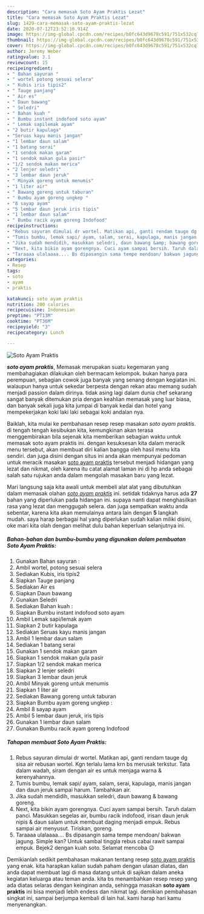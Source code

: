 ```yaml
---
description: "Cara memasak Soto Ayam Praktis Lezat"
title: "Cara memasak Soto Ayam Praktis Lezat"
slug: 1429-cara-memasak-soto-ayam-praktis-lezat
date: 2020-07-12T23:52:10.914Z
image: https://img-global.cpcdn.com/recipes/b0fc643d9678c591/751x532cq70/soto-ayam-praktis-foto-resep-utama.jpg
thumbnail: https://img-global.cpcdn.com/recipes/b0fc643d9678c591/751x532cq70/soto-ayam-praktis-foto-resep-utama.jpg
cover: https://img-global.cpcdn.com/recipes/b0fc643d9678c591/751x532cq70/soto-ayam-praktis-foto-resep-utama.jpg
author: Jeremy Weber
ratingvalue: 3.1
reviewcount: 15
recipeingredient:
- " Bahan sayuran "
- " wortel potong sesuai selera"
- " Kubis iris tipis2"
- " Tauge panjang"
- " Air es"
- " Daun bawang"
- " Seledri"
- " Bahan kuah "
- " Bumbu instant indofood soto ayam"
- " Lemak sapilemak ayam"
- "2 butir kapulaga"
- "Seruas kayu manis jangan"
- "1 lembar daun salam"
- "1 batang serai"
- "1 sendok makan garam"
- "1 sendok makan gula pasir"
- "1/2 sendok makan merica"
- "2 lenjer seledri"
- "3 lembar daun jeruk"
- " Minyak goreng untuk menumis"
- "1 liter air"
- " Bawang goreng untuk taburan"
- " Bumbu ayam goreng ungkep "
- "8 sayap ayam"
- "5 lembar daun jeruk iris tipis"
- "1 lembar daun salam"
- " Bumbu racik ayam goreng Indofood"
recipeinstructions:
- "Rebus sayuran dimulai dr wortel. Matikan api, ganti rendam tauge dg sisa air rebusan wortel. Kgn terlalu lama krn bs merusak terkstur. Tata dalam wadah, siram dengan air es untuk menjaga warna &amp; kerenyahannya."
- "Tumis bumbu, lemak sapi/ ayam, salam, serai, kapulaga, manis jangan dan daun jeruk sampai harum. Tambahkan air."
- "Jika sudah mendidih, masukkan seledri, daun bawang &amp; bawang goreng."
- "Next, kita bikin ayam gorengnya. Cuci ayam sampai bersih. Taruh dalam panci. Masukkan segelas air, bumbu racik indofood, irisan daun jeruk nipis &amp; daun salam untuk membuat daging menjadi empuk. Rebus sampai air menyusut. Tiriskan, goreng."
- "Taraaaa ulalaaaa.... Bs dipasangin sama tempe mendoan/ bakwan jagung. Simple kan? Untuk sambal tinggla rebus cabai rawit sampai empuk. Bejek2 dengan kuah soto. Selamat mencoba 😉"
categories:
- Resep
tags:
- soto
- ayam
- praktis

katakunci: soto ayam praktis 
nutrition: 200 calories
recipecuisine: Indonesian
preptime: "PT13M"
cooktime: "PT36M"
recipeyield: "3"
recipecategory: Lunch

---
```



![Soto Ayam Praktis](https://img-global.cpcdn.com/recipes/b0fc643d9678c591/751x532cq70/soto-ayam-praktis-foto-resep-utama.jpg)

<b><i>soto ayam praktis</i></b>, Memasak merupakan suatu kegemaran yang membahagiakan dilakukan oleh bermacam kelompok. bukan hanya para perempuan, sebagian cowok juga banyak yang senang dengan kegiatan ini. walaupun hanya untuk sekedar berpesta dengan rekan atau memang sudah menjadi passion dalam dirinya. tidak asing lagi dalam dunia chef sekarang sangat banyak ditemukan pria dengan keahlian memasak yang luar biasa, dan banyak sekali juga kita jumpai di banyak kedai dan hotel yang mempekerjakan koki laki laki sebagai koki andalan nya.



Baiklah, kita mulai ke pembahasan resep resep masakan <i>soto ayam praktis</i>. di tengah tengah kesibukan kita, kemungkinan akan terasa menggembirakan bila sejenak kita memberikan sebagian waktu untuk memasak soto ayam praktis ini. dengan kesuksesan kita dalam meracik menu tersebut, akan membuat diri kalian bangga oleh hasil menu kita sendiri. dan juga disini dengan situs ini anda akan mempunyai pedoman untuk meracik masakan <u>soto ayam praktis</u> tersebut menjadi hidangan yang lezat dan nikmat, oleh karena itu catat alamat laman ini di hp anda sebagai salah satu rujukan anda dalam mengolah masakan baru yang lezat.


Mari langsung saja kita awali untuk membeli alat alat yang dibutuhkan dalam memasak olahan <u><i>soto ayam praktis</i></u> ini. setidak tidaknya harus ada <b>27</b> bahan yang diperlukan pada hidangan ini. supaya nanti dapat menghasilkan rasa yang lezat dan menggugah selera. dan juga sempatkan waktu anda sebentar, karena kita akan memulainya antara lain dengan <b>5</b> langkah mudah. saya harap berbagai hal yang diperlukan sudah kalian miliki disini, oke mari kita olah dengan melihat dulu bahan keperluan selanjutnya ini.

<!--inarticleads1-->

##### Bahan-bahan dan bumbu-bumbu yang digunakan dalam pembuatan Soto Ayam Praktis:

1. Gunakan  Bahan sayuran :
1. Ambil  wortel, potong sesuai selera
1. Sediakan  Kubis, iris tipis2
1. Siapkan  Tauge panjang
1. Sediakan  Air es
1. Siapkan  Daun bawang
1. Gunakan  Seledri
1. Sediakan  Bahan kuah :
1. Siapkan  Bumbu instant indofood soto ayam
1. Ambil  Lemak sapi/lemak ayam
1. Siapkan 2 butir kapulaga
1. Sediakan Seruas kayu manis jangan
1. Ambil 1 lembar daun salam
1. Sediakan 1 batang serai
1. Gunakan 1 sendok makan garam
1. Siapkan 1 sendok makan gula pasir
1. Siapkan 1/2 sendok makan merica
1. Siapkan 2 lenjer seledri
1. Siapkan 3 lembar daun jeruk
1. Ambil  Minyak goreng untuk menumis
1. Siapkan 1 liter air
1. Sediakan  Bawang goreng untuk taburan
1. Siapkan  Bumbu ayam goreng ungkep :
1. Ambil 8 sayap ayam
1. Ambil 5 lembar daun jeruk, iris tipis
1. Gunakan 1 lembar daun salam
1. Gunakan  Bumbu racik ayam goreng Indofood




<!--inarticleads2-->

##### Tahapan membuat Soto Ayam Praktis:

1. Rebus sayuran dimulai dr wortel. Matikan api, ganti rendam tauge dg sisa air rebusan wortel. Kgn terlalu lama krn bs merusak terkstur. Tata dalam wadah, siram dengan air es untuk menjaga warna &amp; kerenyahannya.
1. Tumis bumbu, lemak sapi/ ayam, salam, serai, kapulaga, manis jangan dan daun jeruk sampai harum. Tambahkan air.
1. Jika sudah mendidih, masukkan seledri, daun bawang &amp; bawang goreng.
1. Next, kita bikin ayam gorengnya. Cuci ayam sampai bersih. Taruh dalam panci. Masukkan segelas air, bumbu racik indofood, irisan daun jeruk nipis &amp; daun salam untuk membuat daging menjadi empuk. Rebus sampai air menyusut. Tiriskan, goreng.
1. Taraaaa ulalaaaa.... Bs dipasangin sama tempe mendoan/ bakwan jagung. Simple kan? Untuk sambal tinggla rebus cabai rawit sampai empuk. Bejek2 dengan kuah soto. Selamat mencoba 😉




Demikianlah sedikit pembahasan makanan tentang resep <u>soto ayam praktis</u> yang enak. kita harapkan kalian sudah paham dengan ulasan diatas, dan anda dapat membuat lagi di masa datang untuk di sajikan dalam aneka kegiatan keluarga atau teman anda. kita bs menambahkan resep resep yang ada diatas selaras dengan keinginan anda, sehingga masakan <b>soto ayam praktis</b> ini bisa menjadi lebih endess dan nikmat lagi. demikian pembahasan singkat ini, sampai berjumpa kembali di lain hal. kami harap hari kamu menyenangkan.
